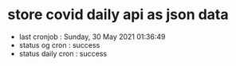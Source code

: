 # store covid daily api as json data

- last cronjob : Sunday, 30 May 2021 01:36:49
- status og cron : success
- status daily cron : success
      
      